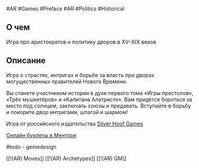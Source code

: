 #AR  #Games #Preface #AR #Politics #Historical 

## О чем
Игра про аристократов и политику дворов в XV–XIX веков

## Описание
Игра о страстях, интригах и борьбе за власть при дворах могущественных правителей Нового Времени.

Вы станете участником истории в духе первого тома «Игры престолов», «Трёх мушкетёров» и «Капитана Алатристе». Вам придётся бороться за место под солнцем, заключать союзы и предавать. Вступайте в борьбу и покорите двор интригами, шпагой и шармом!

Игра от российского издательства [Silver Hoof Games](https://silverhoofgames.ru/product/noble/)

[Онлайн буклеты в Менторе](https://pbta.gmentor.ru/v042bcc21141903dd995a298abca59cac)

#todo - gemedesign

[[!(AR) Moves]]
[[!(AR) Archetypes]]
[[!(AR) GM]]
